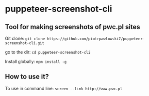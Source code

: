 # puppeteer-screenshot-cli

## Tool for making screenshots of pwc.pl sites
  
  
Git clone:
``
git clone https://github.com/piotrpawlowski7/puppeteer-screenshot-cli.git
``  
  
go to the dir:
``
cd puppeteer-screenshot-cli
``  
  
Install globally:
``
npm install -g
``  
## How to use it?
  
To use in command line:
``
screen --link http://www.pwc.pl
``
